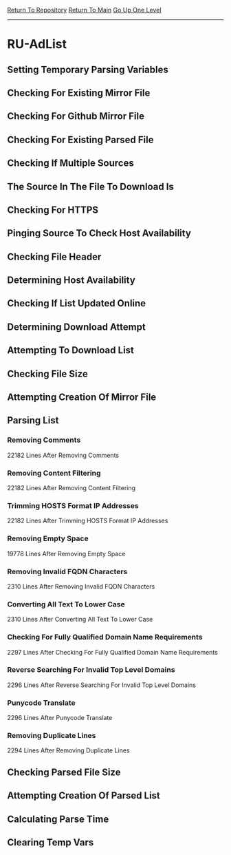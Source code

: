 [Return To Repository](https://github.com/deathbybandaid/piholeparser/)
[Return To Main](https://github.com/deathbybandaid/piholeparser/blob/master/RecentRunLogs/Mainlog.md)
[Go Up One Level](https://github.com/deathbybandaid/piholeparser/blob/master/RecentRunLogs/TopLevelScripts/30-Processing-External-Blacklists.md)
____________________________________
# RU-AdList
## Setting Temporary Parsing Variables
## Checking For Existing Mirror File
## Checking For Github Mirror File
## Checking For Existing Parsed File
## Checking If Multiple Sources
## The Source In The File To Download Is
## Checking For HTTPS
## Pinging Source To Check Host Availability
## Checking File Header
## Determining Host Availability
## Checking If List Updated Online
## Determining Download Attempt
## Attempting To Download List
## Checking File Size
## Attempting Creation Of Mirror File
## Parsing List
### Removing Comments
22182 Lines After Removing Comments
### Removing Content Filtering
22182 Lines After Removing Content Filtering
### Trimming HOSTS Format IP Addresses
22182 Lines After Trimming HOSTS Format IP Addresses
### Removing Empty Space
19778 Lines After Removing Empty Space
### Removing Invalid FQDN Characters
2310 Lines After Removing Invalid FQDN Characters
### Converting All Text To Lower Case
2310 Lines After Converting All Text To Lower Case
### Checking For Fully Qualified Domain Name Requirements
2297 Lines After Checking For Fully Qualified Domain Name Requirements
### Reverse Searching For Invalid Top Level Domains
2296 Lines After Reverse Searching For Invalid Top Level Domains
### Punycode Translate
2296 Lines After Punycode Translate
### Removing Duplicate Lines
2294 Lines After Removing Duplicate Lines
## Checking Parsed File Size
## Attempting Creation Of Parsed List
## Calculating Parse Time
## Clearing Temp Vars
